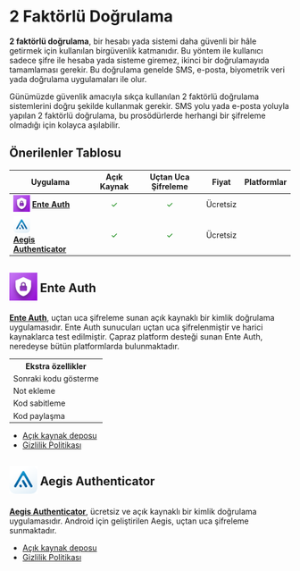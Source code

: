 <!-- NOTLAR 
 - Tablo eklemeyi unutmayın 
 - Uygun görseller eklemeyi unutmayın.
 - İçerik kuralları ve ekleme yapmak sayfalarını ziyaret edebilirsiniz -->

# 2 Faktörlü Doğrulama

**2 faktörlü doğrulama**, bir hesabı yada sistemi daha güvenli bir hâle getirmek için kullanılan birgüvenlik katmanıdır. Bu yöntem ile kullanıcı sadece şifre ile hesaba yada sisteme giremez, ikinci bir doğrulamayıda tamamlaması gerekir. Bu doğrulama genelde SMS, e-posta, biyometrik veri yada doğrulama uygulamaları ile olur.

Günümüzde güvenlik amacıyla sıkça kullanılan 2 faktörlü doğrulama sistemlerini doğru şekilde kullanmak gerekir. SMS yolu yada e-posta yoluyla yapılan 2 faktörlü doğrulama, bu prosödürlerde herhangi bir şifreleme olmadığı için kolayca aşılabilir.

## Önerilenler Tablosu

| Uygulama                                                                                                                          | Açık Kaynak        | Uçtan Uca Şifreleme | Fiyat                       | Platformlar                                                                                                                                                     |
|-----------------------------------------------------------------------------------------------------------------------------------|:-------------------:|:--------------------:|:---------------------------:|:----------------------------------------------------------------------------------------------------------------------------------------------------------------------------:|
| <span style="display: inline-block; vertical-align: middle;"><img src="/docs/images/enteauth.png" alt="Ente Auth" style="width: 30px; height: 30px;"> </span> <span style="display: inline-block; vertical-align: middle;"> [**Ente Auth**](https://ente.io/auth/)         | <span style="color: green;">✓</span> | <span style="color: green;">✓</span> | Ücretsiz | <i class="fa-solid fa-globe"></i> <i class="fa-brands fa-windows"></i> <i class="fa-brands fa-apple"></i> <i class="fa-brands fa-linux"></i> <i class="fa-brands fa-android"></i> <i class="fa-brands fa-app-store-ios"></i> |
| <span style="display: inline-block; vertical-align: middle;"><img src="/docs/images/aegis.png" alt="Aegis" style="width: 30px; height: 30px;"> </span> <span style="display: inline-block; vertical-align: middle;"> [**Aegis Authenticator**](https://getaegis.app/)  | <span style="color: green;">✓</span> | <span style="color: green;">✓</span> | Ücretsiz                   | <i class="fa-brands fa-android"></i>                                                                                                                                            |

## <span style="display: inline-block; vertical-align: middle;"><img src="docs/images/enteauth.png" alt="Ente" style="width: 50px; height: auto;"> </span> <span style="display: inline-block; vertical-align: middle;"> Ente Auth

**[Ente Auth](https://ente.io/auth/)**, uçtan uca şifreleme sunan açık kaynaklı bir kimlik doğrulama uygulamasıdır. Ente Auth sunucuları uçtan uca şifrelenmiştir ve harici kaynaklarca test edilmiştir. Çapraz platform desteği sunan Ente Auth, neredeyse bütün platformlarda bulunmaktadır. 

<table>
<tr>
<th>Ekstra özellikler</th>
</tr>
<tr>
<td>Sonraki kodu gösterme</td>
</tr>
<tr>
<td>Not ekleme</td>
</tr>
<tr>
<td>Kod sabitleme</td>
</tr>
<tr>
<td>Kod paylaşma</td>
</tr>
</table>

- [Açık kaynak deposu](https://github.com/ente-io/ente/tree/main/auth#readme)
- [Gizlilik Politikası](https://ente.io/privacy/)
  
## <span style="display: inline-block; vertical-align: middle;"><img src="docs/images/aegis.png" alt="Aegis" style="width: 50px; height: auto;"> </span> <span style="display: inline-block; vertical-align: middle;"> Aegis Authenticator

[**Aegis Authenticator**](https://getaegis.app/), ücretsiz ve açık kaynaklı bir kimlik doğrulama uygulamasıdır. Android için geliştirilen Aegis, uçtan uca şifreleme sunmaktadır.

- [Açık kaynak deposu](https://github.com/beemdevelopment/Aegis)
- [Gizlilik Politikası](https://getaegis.app/privacy/)